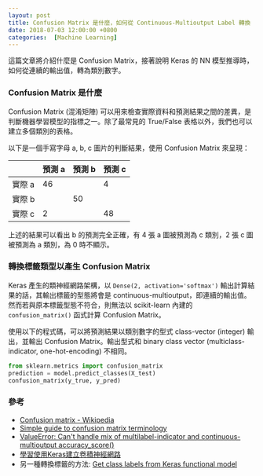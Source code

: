 ```yaml
---
layout: post
title: Confusion Matrix 是什麼，如何從 Continuous-Multioutput Label 轉換
date: 2018-07-03 12:00:00 +0800
categories:  [Machine Learning]
---
```


這篇文章將介紹什麼是 Confusion Matrix，接著說明 Keras 的 NN 模型推導時，如何從連續的輸出值，轉為類別數字。

### Confusion Matrix 是什麼

Confusion Matrix (混淆矩陣) 可以用來檢查實際資料和預測結果之間的差異，是判斷機器學習模型的指標之一。除了最常見的 True/False 表格以外，我們也可以建立多個類別的表格。

以下是一個手寫字母 a, b, c 圖片的判斷結果，使用 Confusion Matrix 來呈現：

|  | 預測 a | 預測 b | 預測 c |
| --- | --- | --- | --- |
| 實際 a | 46 |  | 4 |
| 實際 b |  | 50 |  |
| 實際 c | 2 |  | 48 |

上述的結果可以看出 b 的預測完全正確，有 4 張 a 圖被預測為 c 類別，2 張 c 圖被預測為 a 類別，為 0 時不顯示。

### 轉換標籤類型以產生 Confusion Matrix

Keras 產生的類神經網路架構，以 `Dense(2, activation='softmax')` 輸出計算結果的話，其輸出標籤的型態將會是 continuous-multioutput，即連續的輸出值。然而若與原本標籤型態不符合，則無法以 scikit-learn 內建的 `confusion_matrix()` 函式計算 Confusion Matrix。

使用以下的程式碼，可以將預測結果以類別數字的型式 class-vector (integer) 輸出，並輸出 Confusion Matrix。輸出型式和 binary class vector (multiclass-indicator, one-hot-encoding) 不相同。

``` py
from sklearn.metrics import confusion_matrix
prediction = model.predict_classes(X_test)
confusion_matrix(y_true, y_pred)
```

### 參考

- [Confusion matrix - Wikipedia](https://en.wikipedia.org/wiki/Confusion_matrix)
- [Simple guide to confusion matrix terminology](http://www.dataschool.io/simple-guide-to-confusion-matrix-terminology/)
- [ValueError: Can't handle mix of multilabel-indicator and continuous-multioutput accuracy_score()](https://stackoverflow.com/questions/41724680/valueerror-cant-handle-mix-of-multilabel-indicator-and-continuous-multioutput)
- [學習使用Keras建立卷積神經網路](https://chtseng.wordpress.com/2017/09/23/學習使用keras建立卷積神經網路/)
- 另一種轉換標籤的方法: [Get class labels from Keras functional model](https://stackoverflow.com/questions/38971293/get-class-labels-from-keras-functional-model)